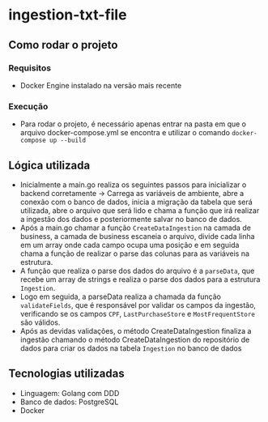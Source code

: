 # ingestion-txt-file

## Como rodar o projeto
### Requisitos
- Docker Engine instalado na versão mais recente
### Execução
- Para rodar o projeto, é necessário apenas entrar na pasta em que o arquivo docker-compose.yml se encontra e utilizar o comando `docker-compose up --build`

## Lógica utilizada
- Inicialmente a main.go realiza os seguintes passos para inicializar o backend corretamente -> Carrega as variáveis de ambiente, abre a conexão com o banco de dados, inicia a migração da tabela que será utilizada, abre o arquivo que será lido e chama a função que irá realizar a ingestão dos dados e posteriormente salvar no banco de dados.
- Após a main.go chamar a função `CreateDataIngestion` na camada de business, a camada de business escaneia o arquivo, divide cada linha em um array onde cada campo ocupa uma posição e em seguida chama a função de realizar o parse das colunas para as variáveis na estrutura.
- A função que realiza o parse dos dados do arquivo é a `parseData`, que recebe um array de strings e realiza o parse dos dados para a estrutura `Ingestion`.
- Logo em seguida, a parseData realiza a chamada da função `validateFields`, que é responsável por validar os campos da ingestão, verificando se os campos `CPF`, `LastPurchaseStore` e `MostFrequentStore` são válidos.
- Após as devidas validações, o método CreateDataIngestion finaliza a ingestão chamando o método CreateDataIngestion do repositório de dados para criar os dados na tabela `Ingestion` no banco de dados

## Tecnologias utilizadas
- Linguagem: Golang com DDD
- Banco de dados: PostgreSQL
- Docker
